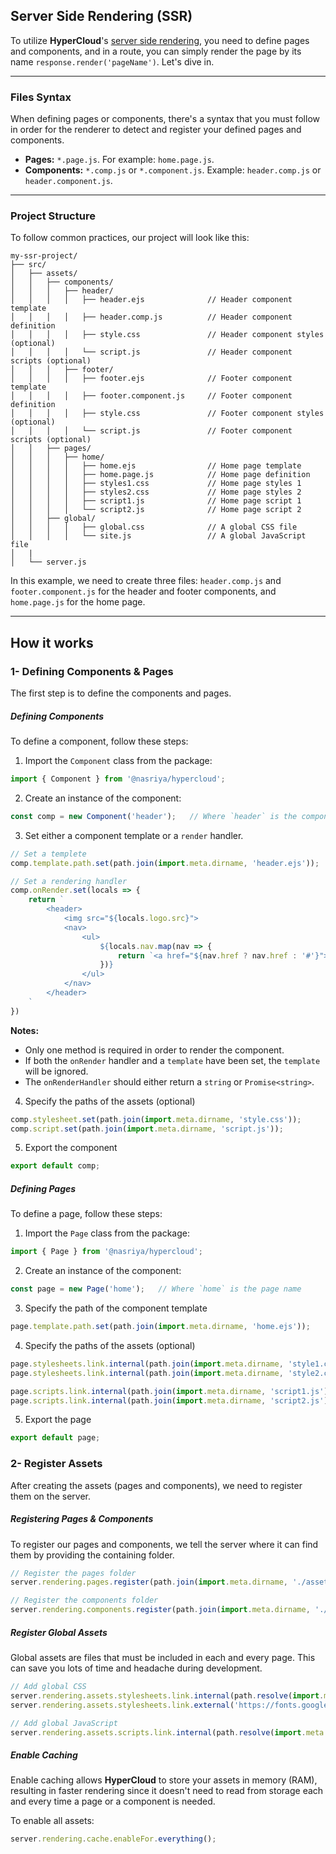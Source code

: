 ## Server Side Rendering (SSR)
To utilize **HyperCloud**'s [server side rendering](https://ferie.medium.com/what-is-the-server-side-rendering-and-how-it-works-f1d4bf9322c6), you need to define pages and components, and in a route, you can simply render the page by its name `response.render('pageName')`. Let's dive in.
___

### Files Syntax
When defining pages or components, there's a syntax that you must follow in order for the renderer to detect and register your defined pages and components.

- **Pages:** `*.page.js`. For example: `home.page.js`.
- **Components:** `*.comp.js` or `*.component.js`. Example: `header.comp.js` or `header.component.js`.
___

### Project Structure
To follow common practices, our project will look like this:
```
my-ssr-project/
├── src/
│   ├── assets/
│   │   ├── components/
│   │   │   ├── header/
│   │   │   │   ├── header.ejs              // Header component template
│   │   │   │   ├── header.comp.js          // Header component definition
│   │   │   │   ├── style.css               // Header component styles (optional)
│   │   │   │   └── script.js               // Header component scripts (optional)
│   │   │   ├── footer/
│   │   │   │   ├── footer.ejs              // Footer component template
│   │   │   │   ├── footer.component.js     // Footer component definition
│   │   │   │   ├── style.css               // Footer component styles (optional)
│   │   │   │   └── script.js               // Footer component scripts (optional)
│   │   ├── pages/
│   │   │   ├── home/
│   │   │   │   ├── home.ejs                // Home page template
│   │   │   │   ├── home.page.js            // Home page definition
│   │   │   │   ├── styles1.css             // Home page styles 1
│   │   │   │   ├── styles2.css             // Home page styles 2
│   │   │   │   ├── script1.js              // Home page script 1
│   │   │   │   └── script2.js              // Home page script 2
│   │   ├── global/
│   │   │   │   ├── global.css              // A global CSS file
│   │   │   │   └── site.js                 // A global JavaScript file
│   |
│   └── server.js
```

In this example, we need to create three files: `header.comp.js` and `footer.component.js` for the header and footer components, and `home.page.js` for the home page.

___
## How it works

### 1- Defining Components & Pages
The first step is to define the components and pages.

##### Defining Components
To define a component, follow these steps:

1. Import the `Component` class from the package:
```js
import { Component } from '@nasriya/hypercloud';
```

2. Create an instance of the component:
```js
const comp = new Component('header');   // Where `header` is the component name
```

3. Set either a component template or a `render` handler.
```js
// Set a templete
comp.template.path.set(path.join(import.meta.dirname, 'header.ejs'));

// Set a rendering handler
comp.onRender.set(locals => {
    return `
        <header>
            <img src="${locals.logo.src}">
            <nav>
                <ul>
                    ${locals.nav.map(nav => {
                        return `<a href="${nav.href ? nav.href : '#'}"><li>${nav.label}</li></a>`
                    })}
                </ul>
            </nav>
        </header>
    `
})
```

**Notes:**
- Only one method is required in order to render the component.
- If both the `onRender` handler and a `template` have been set, the `template` will be ignored.
- The `onRenderHandler` should either return a `string` or `Promise<string>`.

4. Specify the paths of the assets (optional)
```js
comp.stylesheet.set(path.join(import.meta.dirname, 'style.css'));
comp.script.set(path.join(import.meta.dirname, 'script.js'));
```

5. Export the component
```js
export default comp;
```

##### Defining Pages
To define a page, follow these steps:

1. Import the `Page` class from the package:
```js
import { Page } from '@nasriya/hypercloud';
```

2. Create an instance of the component:
```js
const page = new Page('home');   // Where `home` is the page name
```

3. Specify the path of the component template
```js
page.template.path.set(path.join(import.meta.dirname, 'home.ejs'));
```

4. Specify the paths of the assets (optional)
```js
page.stylesheets.link.internal(path.join(import.meta.dirname, 'style1.css'));
page.stylesheets.link.internal(path.join(import.meta.dirname, 'style2.css'));

page.scripts.link.internal(path.join(import.meta.dirname, 'script1.js'));
page.scripts.link.internal(path.join(import.meta.dirname, 'script2.js'));
```

5. Export the page
```js
export default page;
```

### 2- Register Assets
After creating the assets (pages and components), we need to register them on the server.

##### Registering Pages & Components
To register our pages and components, we tell the server where it can find them by providing the containing folder.

```js
// Register the pages folder
server.rendering.pages.register(path.join(import.meta.dirname, './assets/pages'));

// Register the components folder
server.rendering.components.register(path.join(import.meta.dirname, './assets/components'));
```

##### Register Global Assets
Global assets are files that must be included in each and every page. This can save you lots of time and headache during development.

```js
// Add global CSS
server.rendering.assets.stylesheets.link.internal(path.resolve(import.meta.dirname, 'global/global.css'));
server.rendering.assets.stylesheets.link.external('https://fonts.googleapis.com/css2?family=Material+Symbols+Outlined:opsz,wght,FILL,GRAD@24,400,0,0');

// Add global JavaScript
server.rendering.assets.scripts.link.internal(path.resolve(import.meta.dirname, 'global/site.js'));
```

##### Enable Caching
Enable caching allows **HyperCloud** to store your assets in memory (RAM), resulting in faster rendering since it doesn't need to read from storage each and every time a page or a component is needed.

To enable all assets:

```js
server.rendering.cache.enableFor.everything();
```